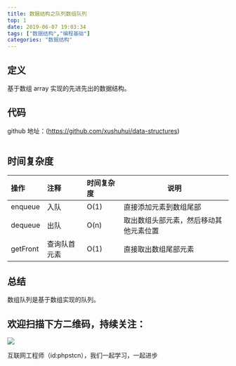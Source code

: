 ```yaml
---
title: 数据结构之队列数组队列
top: 1
date: 2019-06-07 19:03:34
tags: ["数据结构","编程基础"]
categories: "数据结构"
---
```


## 定义

基于数组 array 实现的先进先出的数据结构。

## 代码

github 地址：(https://github.com/xushuhui/data-structures)


```php

```

## 时间复杂度

|操作|注释|时间复杂度|说明|
|:-----  |:-----|:-----|-----|
|enqueue | 入队  |O(1)|直接添加元素到数组尾部|
|dequeue| 出队 |O(n) |取出数组头部元素，然后移动其他元素位置 |
|getFront| 查询队首元素 |O(1) |直接取出数组尾部元素|

## 总结

数组队列是基于数组实现的队列。

## 欢迎扫描下方二维码，持续关注：

![](https://ww1.sinaimg.cn/large/a616b9a4gy1g4xzv954a4j20760763yo.jpg)

互联网工程师（id:phpstcn），我们一起学习，一起进步
